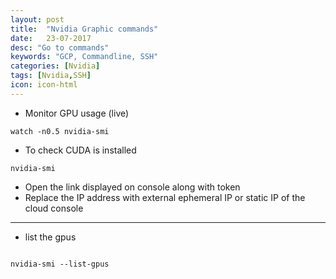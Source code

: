 ```yaml
---
layout: post
title:  "Nvidia Graphic commands"
date:   23-07-2017
desc: "Go to commands"
keywords: "GCP, Commandline, SSH"
categories: [Nvidia]
tags: [Nvidia,SSH]
icon: icon-html
---
```

<ul>
    <li> Monitor GPU usage (live) </li> 
</ul>

```
watch -n0.5 nvidia-smi

```
<ul>
    <li> To check CUDA is installed </li> 
</ul>

```
nvidia-smi

```
<ul>
    <li> Open the link displayed on console along with token </li> 
    <li> Replace the IP address with external ephemeral IP or static IP of the cloud console </li> 
</ul>


---
<ul>
    <li> list the gpus </li>
</ul>

```

nvidia-smi --list-gpus

```
